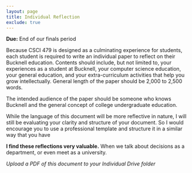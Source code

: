 ```yaml
---
layout: page
title: Individual Reflection
exclude: true
---
```


**Due:** End of our finals period

Because CSCI 479 is designed as a culminating experience for students, each student is required to write an individual paper to reflect on their Bucknell education. Contents should include, but not limited to, your experiences as a student at Bucknell, your computer science education, your general education, and your extra-curriculum activities that help you grow intellectually. General length of the paper should be 2,000 to 2,500 words.

The intended audience of the paper should be someone who knows Bucknell and the general concept of college undergraduate education.

While the language of this document will be more reflective in nature, I will still be evaluating your clarity and structure of your document. So I would encourage you to use a professional template and structure it in a similar way that you have

**I find these reflections very valuable.** When we talk about decisions as a department, or even meet as a university.

_Upload a PDF of this document to your Individual Drive folder_

